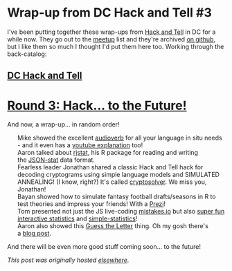 # Wrap-up from DC Hack and Tell #3



I've been putting together these wrap-ups from <a href="http://hackandtell.org/">Hack and Tell</a> in DC for a while now. They go out to the <a href="http://www.meetup.com/DC-Hack-and-Tell/">meetup</a> list and they're archived <a href="https://github.com/hackandtell/wrapup">on github</a>, but I like them so much I thought I'd put them here too. Working through the back-catalog:

<h2><a href="http://www.meetup.com/DC-Hack-and-Tell/">DC Hack and Tell</a></h2>
<h1>
<a class="anchor" href="https://github.com/hackandtell/wrapup/blob/master/dc/2013-11-21.md#round-3-hack-to-the-future" name="user-content-round-3-hack-to-the-future"></a><a href="http://www.meetup.com/DC-Hack-and-Tell/events/149195962/">Round 3: Hack... to the Future!</a>
</h1>
And now, a wrap-up... in random order!
<ul class="task-list">
	<li>Mike showed the excellent <a href="http://www.audioverb.com/">audioverb</a> for all your language in situ needs - and it even has a <a href="https://www.youtube.com/watch?v=A8dx6EBKpTE">youtube explanation</a> too!</li>
	<li>Aaron talked about <a href="https://github.com/ajschumacher/rjstat">rjstat</a>, his R package for reading and writing the <a href="http://json-stat.org/">JSON-stat</a> data format.</li>
	<li>Fearless leader Jonathan shared a classic Hack and Tell hack for decoding cryptograms using simple language models and SIMULATED ANNEALING! (I know, right?) It's called <a href="https://github.com/jhalcrow/cryptosolver">cryptosolver</a>. We miss you, Jonathan!</li>
	<li>Bayan showed how to simulate fantasy football drafts/seasons in R to test theories and impress your friends! With a <a href="http://prezi.com/wthgy9h1mizn/fantasy-hack/">Prezi</a>!</li>
	<li>Tom presented not just the JS live-coding <a href="http://mistakes.io/">mistakes.io</a> but also <a href="http://macwright.org/play-statistics/">super fun interactive statistics</a> and <a href="http://macwright.org/simple-statistics/">simple-statistics</a>!</li>
	<li>Aaron also showed this <a href="http://ajschumacher.github.io/perplexity/">Guess the Letter</a> thing. Oh my gosh there's a <a href="http://planspace.org/2013/09/23/perplexity-what-it-is-and-what-yours-is/">blog post</a>.</li>
</ul>
And there will be even more good stuff coming soon... to the future!



*This post was originally hosted [elsewhere](https://planspacedotorg.wordpress.com/2014/06/19/wrap-up-from-dc-hack-and-tell-3/).*
